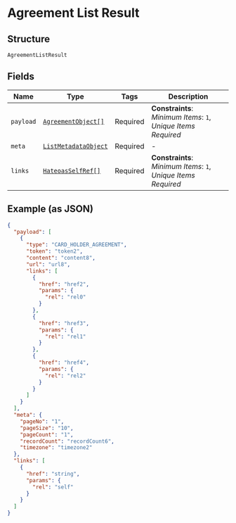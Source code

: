 
# Agreement List Result

## Structure

`AgreementListResult`

## Fields

| Name | Type | Tags | Description |
|  --- | --- | --- | --- |
| `payload` | [`AgreementObject[]`](../../doc/models/agreement-object.md) | Required | **Constraints**: *Minimum Items*: `1`, *Unique Items Required* |
| `meta` | [`ListMetadataObject`](../../doc/models/list-metadata-object.md) | Required | - |
| `links` | [`HateoasSelfRef[]`](../../doc/models/hateoas-self-ref.md) | Required | **Constraints**: *Minimum Items*: `1`, *Unique Items Required* |

## Example (as JSON)

```json
{
  "payload": [
    {
      "type": "CARD_HOLDER_AGREEMENT",
      "token": "token2",
      "content": "content8",
      "url": "url8",
      "links": [
        {
          "href": "href2",
          "params": {
            "rel": "rel0"
          }
        },
        {
          "href": "href3",
          "params": {
            "rel": "rel1"
          }
        },
        {
          "href": "href4",
          "params": {
            "rel": "rel2"
          }
        }
      ]
    }
  ],
  "meta": {
    "pageNo": "1",
    "pageSize": "10",
    "pageCount": "1",
    "recordCount": "recordCount6",
    "timezone": "timezone2"
  },
  "links": [
    {
      "href": "string",
      "params": {
        "rel": "self"
      }
    }
  ]
}
```


